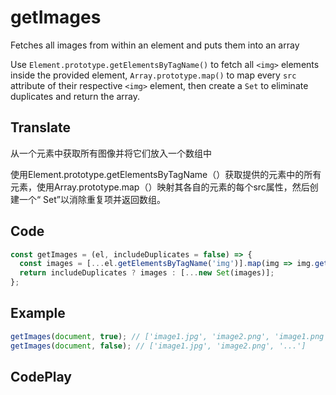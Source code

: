 # getImages

Fetches all images from within an element and puts them into an array

Use `Element.prototype.getElementsByTagName()` to fetch all `<img>` elements inside the provided element, `Array.prototype.map()` to map every `src` attribute of their respective `<img>` element, then create a `Set` to eliminate duplicates and return the array.

## Translate

从一个元素中获取所有图像并将它们放入一个数组中

使用Element.prototype.getElementsByTagName（）获取提供的元素中的所有<img>元素，使用Array.prototype.map（）映射其各自的<img>元素的每个src属性，然后创建一个“ Set”以消除重复项并返回数组。

## Code

```js
const getImages = (el, includeDuplicates = false) => {
  const images = [...el.getElementsByTagName('img')].map(img => img.getAttribute('src'));
  return includeDuplicates ? images : [...new Set(images)];
};
```

## Example

```js
getImages(document, true); // ['image1.jpg', 'image2.png', 'image1.png', '...']
getImages(document, false); // ['image1.jpg', 'image2.png', '...']
```

## CodePlay

<template>
  <code-play codeplay-id="" />
</template>
